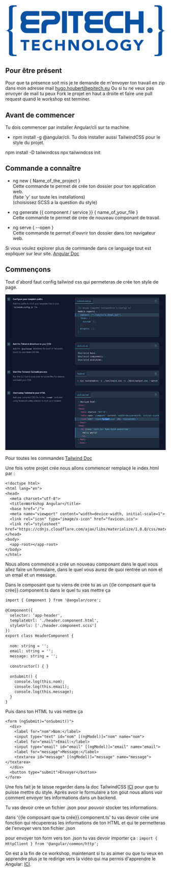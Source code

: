 <img src="asset/logo.png" class="justify-center">

## Pour être présent

Pour que ta présence soit mis je te demande de m'envoyer ton travail en zip dans mon adresse mail [hugo.houbert@epitech.eu](hugo.houbert@epitech.eu)
Ou si tu ne veux pas envoyer de mail tu peux Fork le projet en haut a droite et faire une pull request quand le workshop est terminer.

## Avant de commencer
Tu dois commencer par installer Angular/cli sur ta machine
- npm install -g @angular/cli.
Tu dois installer aussi TailwindCSS pour le style du projet.

npm install -D tailwindcss
npx tailwindcss init

## Commande a connaître
- ng new { Name_of_the_project }  
Cette commande te permet de crée ton dossier pour ton application web.  
(faite 'y' sur toute les installations)   
(choisissez SCSS a la question du style)

- ng generate {{ component / service }} { name_of_your_file }   
Cette commande te permet de crée de nouveau componant de travail.

- ng serve { --open }   
Cette commande te permet d'ouvrir ton dossier dans ton navigateur web.

Si vous voulez explorer plus de commande dans ce language tout est expliquer sur leur site.
[Angular Doc](https://angular.io/cli)

## Commençons
Tout d'abord faut config tailwind css qui permeteras de crée ton style de page.

<img src="asset/tailwind.png" class="justify-center">

Pour toutes les commandes [Tailwind Doc](https://tailwindui.com/components)


Une fois votre projet crée nous allons commencer remplaçé le index.html
par :  
```
<!doctype html>
<html lang="en">
<head>
  <meta charset="utf-8">
  <title>Workshop Angular</title>
  <base href="/">
  <meta name="viewport" content="width=device-width, initial-scale=1">
  <link rel="icon" type="image/x-icon" href="favicon.ico">
  <link rel="stylesheet" href="https://cdnjs.cloudflare.com/ajax/libs/materialize/1.0.0/css/materialize.min.css">
</head>
<body>
  <app-root></app-root>
</body>
</html>
```
Nous allons commencé a crée un nouveau componant dans le quel vous allez faire un formulaire, dans le quel vous aurez de quoi rentrée un nom et un email et un message.

Dans le composant que tu viens de crée tu as un {{le composant que ta crée}}.component.ts dans le quel tu vas mettre ça
```
import { Component } from '@angular/core';

@Component({
  selector: 'app-header',
  templateUrl: './header.component.html',
  styleUrls: ['./header.component.scss']
})
export class HeaderComponent {

  nom: string = '';
  email: string = '';
  message: string = '';

  constructor() { }

  onSubmit() {
    console.log(this.nom);
    console.log(this.email);
    console.log(this.message);
  }
}
```
Puis dans ton HTML tu vas mettre ça
```
<form (ngSubmit)="onSubmit()">
  <div>
    <label for="nom">Nom:</label>
    <input type="text" id="nom" [(ngModel)]="nom" name="nom">
    <label for="email">Email:</label>
    <input type="email" id="email" [(ngModel)]="email" name="email">
    <label for="message">Message:</label>
    <textarea id="message" [(ngModel)]="message" name="message"></textarea>
  </div>
  <button type="submit">Envoyer</button>
</form>
```

Une fois fait je te laisse regarder dans la doc TailwindCSS [ICI](https://tailwindui.com/components) pour que tu puisse mettre du style.
Après avoir le formulaire a ton gout nous allons voir comment envoyer tes informations dans un backend.

Tu vas devoir crée un fichier .json pour pouvoir stocker tes informations.

dans '{{le composant que ta crée}}.component.ts' tu vas devoir crée une fonction qui récupereras les informations de ton HTML et qui te permetteras de l'envoyer vers ton fichier .json

pour envoyer ton form vers ton .json tu vas devoir importer ça :
```import { HttpClient } from '@angular/common/http';```

On est a la fin de ce workshop, maintenant si tu as aimer ou que tu veux en apprendre plus je te redirige vers la vidéo qui ma permis d'apprendre le Angular: [ICI]( https://www.youtube.com/watch?v=DTIYVffhJuU). 

